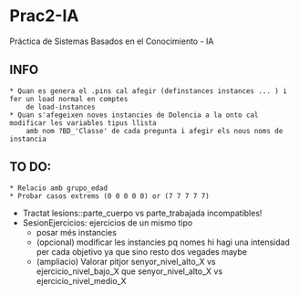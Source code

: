 # Prac2-IA
Práctica de Sistemas Basados en el Conocimiento - IA

## INFO
	* Quan es genera el .pins cal afegir (definstances instances ... ) i fer un load normal en comptes
	 	de load-instances
 	* Quan s'afegeixen noves instancies de Dolencia a la onto cal modificar les variables tipus llista
		amb nom ?BD_'Classe' de cada pregunta i afegir els nous noms de instancia

## TO DO:
	* Relacio amb grupo_edad
	* Probar casos extrems (0 0 0 0 0) or (7 7 7 7 7)
  * Tractat lesions::parte_cuerpo vs parte_trabajada incompatibles!
  * SesionEjercicios: ejercicios de un mismo tipo
	* posar més instancies
	* (opcional) modificar les instancies pq nomes hi hagi una intensidad per cada objetivo ya que sino resto dos vegades maybe
	* (ampliacio) Valorar pitjor senyor_nivel_alto_X vs ejercicio_nivel_bajo_X que senyor_nivel_alto_X vs ejercicio_nivel_medio_X
